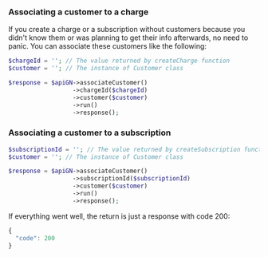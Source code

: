 ### Associating a customer to a charge

If you create a charge or a subscription without customers because you didn't know them or was planning to get their info afterwards, no need to panic. You can associate these customers like the following:

```php
$chargeId = ''; // The value returned by createCharge function
$customer = ''; // The instance of Customer class

$response = $apiGN->associateCustomer()
                  ->chargeId($chargeId)
                  ->customer($customer)
                  ->run()
                  ->response();
```

### Associating a customer to a subscription

```php
$subscriptionId = ''; // The value returned by createSubscription function
$customer = ''; // The instance of Customer class

$response = $apiGN->associateCustomer()
                  ->subscriptionId($subscriptionId)
                  ->customer($customer)
                  ->run()
                  ->response();
```

If everything went well, the return is just a response with code 200:

```js
{
  "code": 200
}
```